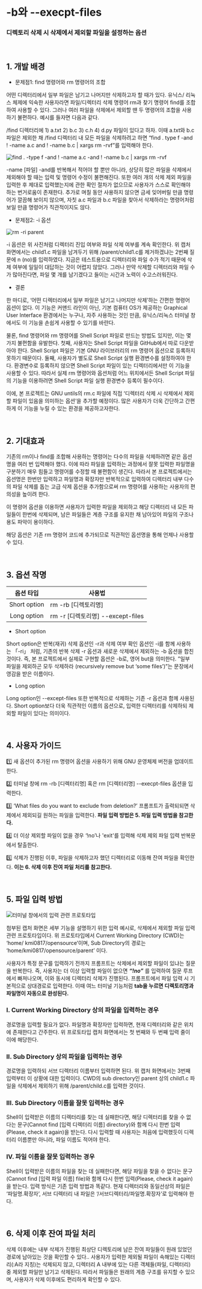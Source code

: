 # -b와 --execpt-files

### 디렉토리 삭제 시 삭제에서 제외할 파일을 설정하는 옵션

<br>

## 1. 개발 배경

- 문제점1: find 명령어와 rm 명령어의 조합

어떤 디렉터리에서 일부 파일은 남기고 나머지만 삭제하고자 할 때가 있다. 유닉스/ 리눅스 체제에 익숙한 사용자라면 파일/디렉터리 삭제 명령어 rm과 찾기 명령어 find를 조합하여 사용할 수 있다. 그러나 여러 파일을 삭제에서 제외할 땐 두 명령어의 조합을 사용하기 불편하다. 예시를 들자면 다음과 같다.
    
/find 디렉터리에 1) a.txt 2) b.c 3) c.h 4) d.py 파일이 있다고 하자. 이때 a.txt와 b.c 파일은 제외한 채 /find 디렉터리 내 모든 파일을 삭제하려고 하면 “find . type f -and ! -name a.c and ! -name b.c | xargs rm -rvf”를 입력해야 한다.

![find . -type f -and ! -name a.c -and ! -name b.c | xargs rm -rvf ](/imgs/1find_rm.png "find . -type f -and ! -name a.c -and ! -name b.c | xargs rm -rvf ")

-name [파일] -and를 반복해서 적어야 할 뿐만 아니라, 상당히 많은 파일을 삭제에서 제외해야 할 때는 입력 및 명령어 수정이 불편해진다. 또한 여러 개의 삭제 제외 파일을 입력한 후 제대로 입력했는지에 관한 확인 절차가 없으므로 사용자가 스스로 확인해야 하는 번거로움이 존재한다. 추가로 며칠 동안 사용하지 않으면 금세 잊어버릴 만큼 명령어가 깔끔해 보이지 않으며, 자칫 a.c 파일과 b.c 파일을 찾아서 삭제하라는 명령어처럼 보일 만큼 명령어가 직관적이지도 않다.

- 문제점2: -i 옵션

![rm -ri parent](/imgs/2rm_ri.png "rm -ri parent")

-i 옵션은 위 사진처럼 디렉터리 진입 여부와 파일 삭제 여부를 계속 확인한다. 위 캡처 화면에서는 child1.c 파일을 남겨두기 위해 /parent/child1.c를 제거하겠냐는 2번째 질문에 n (no)를 입력하였다.
지금은 테스트용으로 디렉터리와 파일 수가 적기 때문에 삭제 여부에 일일이 대답하는 것이 어렵지 않았다. 그러나 만약 삭제할 디렉터리와 파일 수가 많아진다면, 파일 몇 개를 남기겠다고 들이는 시간과 노력이 수고스러워진다.

- 결론

한 마디로, ‘어떤 디렉터리에서 일부 파일은 남기고 나머지만 삭제’하는 간편한 명령어 옵션이 없다. 이 기능은 커맨드 라인이 아닌, 기본 컴퓨터 OS가 제공하는 Graphical User Interface 환경에서는 누구나, 자주 사용하는 것인 만큼, 유닉스/리눅스 터미널 창에서도 이 기능을 손쉽게 사용할 수 있기를 바란다.

물론, find 명령어와 rm 명령어를 Shell Script 파일로 만드는 방법도 있지만, 이는 몇 가지 불편함을 유발한다. 첫째, 사용자는 Shell Script 파일을 GitHub에서 따로 다운받아야 한다. Shell Script 파일은 기본 GNU 라이브러리의 rm 명령어 옵션으로 등록하지 못하기 때문이다. 둘째, 사용자가 별도로 Shell Script 실행 환경변수를 설정하여야 한다. 환경변수로 등록하지 않으면 Shell Script 파일이 있는 디렉터리에서만 이 기능을 사용할 수 있다. 따라서 실제 rm 명령어와 옵션처럼 어느 위치에서든 Shell Script 파일의 기능을 이용하려면 Shell Script 파일 실행 환경변수 등록이 필수이다.

이에, 본 프로젝트는 GNU untils의 rm.c 파일에 직접 ‘디렉터리 삭제 시 삭제에서 제외할 파일이 있음을 의미하는 옵션’을 추가할 예정이다. 많은 사용자가 더욱 간단하고 간편하게 이 기능을 누릴 수 있는 환경을 제공하고자한다.

<br>

## 2. 기대효과
기존의 rm이나 find를 조합해 사용하는 명령어는 다수의 파일을 삭제하려면 같은 옵션 명을 여러 번 입력해야 했다. 이에 따라 파일을 입력하는 과정에서 잘못 입력한 파일명을 구분하기 매우 힘들고 명령어를 수정할 때 불편함이 생긴다. 따라서 본 프로젝트에서는 옵션명은 한번만 입력하고 파일명과 확장자만 반복적으로 입력하여 디렉터리 내부 다수의 파일 삭제를 돕는 고급 삭제 옵션을 추가함으로써 rm 명령어를 사용하는 사용자의 편의성을 높이려 한다.

이 명령어 옵션을 이용하면 사용자가 입력한 파일을 제외하고 해당 디렉터리 내 모든 파일들이 한번에 삭제되며, 남은 파일들은 계층 구조를 유지한 채 남아있어 파일의 구조나 용도 파악이 용이하다.

해당 옵션은 기존 rm 명령어 코드에 추가되므로 직관적인 옵션명을 통해 언제나 사용할 수 있다.

<br>

## 3. 옵션 작명

| 옵션 타입      | 사용법                           |
| :----------: | ------------------------------ |
| Short option | rm -rb [디렉토리명]               |
| Long option  | rm -r [디렉토리명] --except-files |

- Short option

Short option은 반복(재귀) 삭제 옵션인 -r과 삭제 여부 확인 옵션인 -i를 함께 사용하는 「-ri」 처럼, 기존의 반복 삭제 -r 옵션과 새로운 삭제에서 제외하는 -b 옵션을 합친 것이다. 즉, 본 프로젝트에서 실제로 구현할 옵션은 -b로, 영어 but을 의미한다. ”일부 파일을 제외하곤 모두 삭제하라 (recursively remove but ‘some files’)”는 문장에서 영감을 받은 이름이다.

- Long option

Long option인 --except-files 또한 반복적으로 삭제하는 기존 -r 옵션과 함께 사용된다. Short option보다 더욱 직관적인 이름의 옵션으로, 입력한 디렉터리를 삭제하되 제외할 파일이 있다는 의미이다.

<br>

## 4. 사용자 가이드

1️⃣  새 옵션이 추가된 rm 명령어 옵션을 사용하기 위해 GNU 운영체제 버전을 업데이트한다.

2️⃣  터미널 창에 rm -rb [디렉터리명] 혹은 rm [디렉터리명] --execpt-files 옵션을 입력한다.

3️⃣  ‘What files do you want to exclude from deletion?’ 프롬프트가 출력되되면 삭제에서 제외되길 원하는 파일을 입력한다. **파일 입력 방법은 5. 파일 입력 방법을 참고한다.**

4️⃣  더 이상 제외할 파일이 없을 경우 ‘!no’나 'exit'를 입력해 삭제 제외 파일 입력 반복문에서 탈출한다.

5️⃣  삭제가 진행된 이후, 파일을 삭제하고자 했던 디렉터리로 이동해 잔여 파일을 확인한다. **이는 6. 삭제 이후 잔여 파일 처리를 참고한다.**

<br>

## 5. 파일 입력 방법

![터미널 창에서의 입력 관련 프로토타입](/imgs/3prototype.png "터미널 창에서의 입력 관련 프로토타입")

첨부된 캡처 화면은 세부 기능을 설명하기 위한 입력 예시로, 삭제에서 제외할 파일 입력 관련 프로토타입이다. 위 프로토타입에서 Current Working Directory (CWD)는 ‘home/ kmi0817/opensource’이며, Sub Directory의 경로는 ‘home/kmi0817/opensource/parent’ 이다.

사용자가 특정 문구를 입력하기 전까지 프롬프트는 삭제에서 제외할 파일이 있냐는 질문을 반복한다. 즉, 사용자는 더 이상 입력할 파일이 없으면 ***“!no”*** 를 입력하여 질문 루프에서 빠져나오며, 이와 동시에 디렉터리 삭제가 진행된다. 프롬프트에서 파일 입력 시 기본적으로 상대경로로 입력한다. 이때 여느 터미널 기능처럼 **tab을 누르면 디렉토리명과 파일명이 자동으로 완성된다.**

### I. Current Working Directory 상의 파일을 입력하는 경우

경로명을 입력할 필요가 없다. 파일명과 확장자만 입력하면, 현재 디렉터리와 같은 위치에 존재한다고 간주한다. 위 프로토타입 캡처 화면에서는 첫 번째와 두 번째 입력 줄이 이에 해당한다.

### II.	Sub Directory 상의 파일을 입력하는 경우

경로명을 입력하되 서브 디렉터리 이름부터 입력하면 된다. 위 캡처 화면에서는 3번째 입력부터 이 상황에 대한 입력이다. CWD의 sub directory인 parent 상의 child1.c 파일을 삭제에서 제외하기 위해 /parent/child.c를 입력한 것이다.

### III. Sub Directory 이름을 잘못 입력하는 경우

Shell이 입력받은 이름의 디렉터리를 찾는 데 실패한다면, 해당 디렉터리를 찾을 수 없다는 문구(Cannot find [입력 디렉터리 이름] directory)와 함께 다시 한번 입력(Please, check it again)을 받는다. 다시 입력할 때 사용자는 처음에 입력했듯이 디렉터리 이름뿐만 아니라, 파일 이름도 적어야 한다.

### IV.	파일 이름을 잘못 입력하는 경우

Shell이 입력받은 이름의 파일을 찾는 데 실패한다면, 해당 파일을 찾을 수 없다는 문구(Cannot find [입력 파일 이름] file)와 함께 다시 한번 입력(Please, check it again)을 받는다. 입력 방식은 기존 입력 방법과 똑같다. 현재 디렉터리와 동일선상의 파일은 ‘파일명.확장자’, 서브 디렉터리 내 파일은 ‘/서브디렉터리/파일명.확장자’로 입력해야 한다.

<br>

## 6. 삭제 이후 잔여 파일 처리

삭제 이후에는 내부 삭제가 진행된 최상단 디렉토리에 남은 잔여 파일들이 원래 있었던 경로에 남아있는 것을 확인할 수 있다.. 사용자가 입력한 제외될 파일이 속해있는 디렉터리(:A라 지칭)는 삭제되지 않고, 디렉터리 A 내부에 있는 다른 객체들(파일, 디렉터리) 중 제외할 파일만 남기고 삭제된다. 따라서 파일들은 원래의 계층 구조를 유지할 수 있으며, 사용자가 삭제 이후에도 편리하게 확인할 수 있다.
